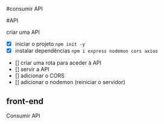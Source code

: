 #consumir API

#API

criar uma API
- [x] iniciar o projeto `npm init -y`
- [x] instalar dependências `npm i express nodemon cors axios`
- [] criar uma rota para aceder à API
- [] servir a API 
- [] adicionar o CORS
- [] adicionar o nodemon (reiniciar o servidor)

## front-end
Consumir API
